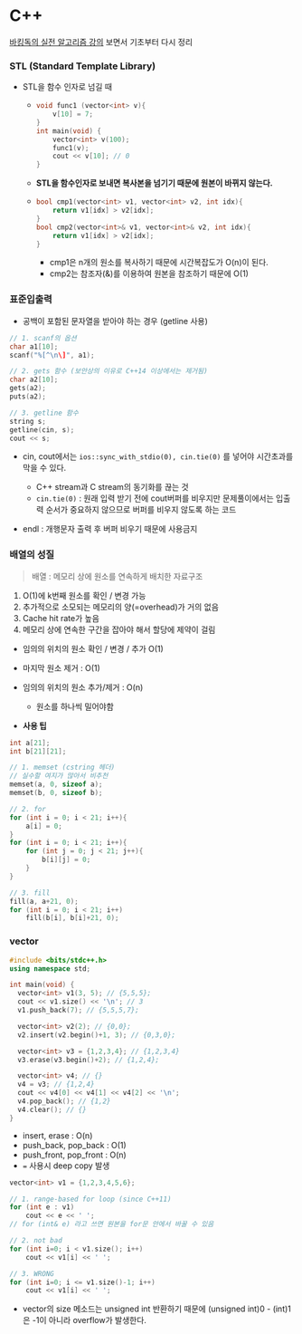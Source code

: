 # C++

[바킹독의 실전 알고리즘 강의](https://www.youtube.com/playlist?list=PLtqbFd2VIQv4O6D6l9HcD732hdrnYb6CY) 보면서 기초부터 다시 정리



### STL (Standard Template Library)

- STL을 함수 인자로 넘길 때
  - ```cpp
    void func1 (vector<int> v){
        v[10] = 7;
    }
    int main(void) {
        vector<int> v(100);
        func1(v);
        cout << v[10]; // 0
    }
    
  - **STL을 함수인자로 보내면 복사본을 넘기기 때문에 원본이 바뀌지 않는다.**
  
  - ```cpp
    bool cmp1(vector<int> v1, vector<int> v2, int idx){
        return v1[idx] > v2[idx];
    }
    bool cmp2(vector<int>& v1, vector<int>& v2, int idx){
        return v1[idx] > v2[idx];
    }
    ```
  
    - cmp1은 n개의 원소를 복사하기 때문에 시간복잡도가 O(n)이 된다.
    - cmp2는 참조자(&)를 이용하여 원본을 참조하기 때문에 O(1)



### 표준입출력

- 공백이 포함된 문자열을 받아야 하는 경우 (getline 사용)

```cpp
// 1. scanf의 옵션
char a1[10];
scanf("%[^\n\]", a1);

// 2. gets 함수 (보안상의 이유로 C++14 이상에서는 제거됨)
char a2[10];
gets(a2);
puts(a2);

// 3. getline 함수
string s;
getline(cin, s);
cout << s;
```

- cin, cout에서는 `ios::sync_with_stdio(0), cin.tie(0)` 를 넣어야 시간초과를 막을 수 있다.
  - C++ stream과 C stream의 동기화를 끊는 것
  - `cin.tie(0)` : 원래 입력 받기 전에 cout버퍼를 비우지만 문제풀이에서는 입출력 순서가 중요하지 않으므로 버퍼를 비우지 않도록 하는 코드

- endl : 개행문자 출력 후 버퍼 비우기 때문에 사용금지



### 배열의 성질

> 배열 : 메모리 상에 원소를 연속하게 배치한 자료구조

1. O(1)에 k번째 원소를 확인 / 변경 가능
2. 추가적으로 소모되는 메모리의 양(=overhead)가 거의 없음
3. Cache hit rate가 높음
4. 메모리 상에 연속한 구간을 잡아야 해서 할당에 제약이 걸림

- 임의의 위치의 원소 확인 / 변경 / 추가 O(1)
- 마지막 원소 제거 : O(1)
- 임의의 위치의 원소 추가/제거 : O(n)
  - 원소를 하나씩 밀어야함



- **사용 팁**

```cpp
int a[21];
int b[21][21];

// 1. memset (cstring 헤더)
// 실수할 여지가 많아서 비추천
memset(a, 0, sizeof a);
memset(b, 0, sizeof b);

// 2. for
for (int i = 0; i < 21; i++){
    a[i] = 0;
}
for (int i = 0; i < 21; i++){
    for (int j = 0; j < 21; j++){
        b[i][j] = 0;
    }
}

// 3. fill
fill(a, a+21, 0);
for (int i = 0; i < 21; i++)
    fill(b[i], b[i]+21, 0);
```



### vector

```cpp
#include <bits/stdc++.h>
using namespace std;

int main(void) {
  vector<int> v1(3, 5); // {5,5,5};
  cout << v1.size() << '\n'; // 3
  v1.push_back(7); // {5,5,5,7};

  vector<int> v2(2); // {0,0};
  v2.insert(v2.begin()+1, 3); // {0,3,0};

  vector<int> v3 = {1,2,3,4}; // {1,2,3,4}
  v3.erase(v3.begin()+2); // {1,2,4};

  vector<int> v4; // {}
  v4 = v3; // {1,2,4}
  cout << v4[0] << v4[1] << v4[2] << '\n';
  v4.pop_back(); // {1,2}
  v4.clear(); // {}
}
```

- insert, erase : O(n)
- push_back, pop_back : O(1)
- push_front, pop_front : O(n)
- `=` 사용시 deep copy 발생



```cpp
vector<int> v1 = {1,2,3,4,5,6};

// 1. range-based for loop (since C++11)
for (int e : v1)
    cout << e << ' ';
// for (int& e) 라고 쓰면 원본을 for문 안에서 바꿀 수 있음

// 2. not bad
for (int i=0; i < v1.size(); i++)
    cout << v1[i] << ' ';

// 3. WRONG
for (int i=0; i <= v1.size()-1; i++)
    cout << v1[i] << ' ';
```

- vector의 size 메소드는 unsigned int 반환하기 때문에 (unsigned int)0 - (int)1 은 -1이 아니라 overflow가 발생한다.

